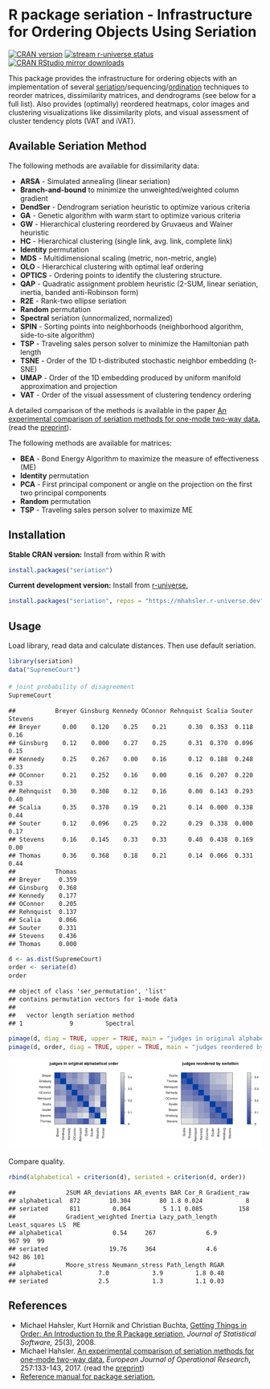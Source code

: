 
# R package seriation - Infrastructure for Ordering Objects Using Seriation

[![CRAN
version](http://www.r-pkg.org/badges/version/seriation)](https://CRAN.R-project.org/package=seriation)
[![stream r-universe
status](https://mhahsler.r-universe.dev/badges/seriation)](https://mhahsler.r-universe.dev/ui#package:seriation)
[![CRAN RStudio mirror
downloads](http://cranlogs.r-pkg.org/badges/seriation)](https://CRAN.R-project.org/package=seriation)

This package provides the infrastructure for ordering objects with an
implementation of several
[seriation](https://en.wikipedia.org/wiki/Seriation_(archaeology))/sequencing/[ordination](https://en.wikipedia.org/wiki/Ordination_(statistics))
techniques to reorder matrices, dissimilarity matrices, and dendrograms
(see below for a full list). Also provides (optimally) reordered
heatmaps, color images and clustering visualizations like dissimilarity
plots, and visual assessment of cluster tendency plots (VAT and iVAT).

## Available Seriation Method

The following methods are available for dissimilarity data:

-   **ARSA** - Simulated annealing (linear seriation)  
-   **Branch-and-bound** to minimize the unweighted/weighted column
    gradient
-   **DendSer** - Dendrogram seriation heuristic to optimize various
    criteria
-   **GA** - Genetic algorithm with warm start to optimize various
    criteria
-   **GW** - Hierarchical clustering reordered by Gruvaeus and Wainer
    heuristic
-   **HC** - Hierarchical clustering (single link, avg. link, complete
    link)
-   **Identity** permutation
-   **MDS** - Multidimensional scaling (metric, non-metric, angle)
-   **OLO** - Hierarchical clustering with optimal leaf ordering
-   **OPTICS** - Ordering points to identify the clustering structure.
-   **QAP** - Quadratic assignment problem heuristic (2-SUM, linear
    seriation, inertia, banded anti-Robinson form)
-   **R2E** - Rank-two ellipse seriation
-   **Random** permutation
-   **Spectral** seriation (unnormalized, normalized)
-   **SPIN** - Sorting points into neighborhoods (neighborhood
    algorithm, side-to-site algorithm)
-   **TSP** - Traveling sales person solver to minimize the Hamiltonian
    path length
-   **TSNE** - Order of the 1D t-distributed stochastic neighbor
    embedding (t-SNE)
-   **UMAP** - Order of the 1D embedding produced by uniform manifold
    approximation and projection
-   **VAT** - Order of the visual assessment of clustering tendency
    ordering

A detailed comparison of the methods is available in the paper [An
experimental comparison of seriation methods for one-mode two-way
data.](http://dx.doi.org/10.1016/j.ejor.2016.08.066) (read the
[preprint](https://michael.hahsler.net/research/paper/EJOR_seriation_2016.pdf)).

The following methods are available for matrices:

-   **BEA** - Bond Energy Algorithm to maximize the measure of
    effectiveness (ME)
-   **Identity** permutation
-   **PCA** - First principal component or angle on the projection on
    the first two principal components
-   **Random** permutation
-   **TSP** - Traveling sales person solver to maximize ME

## Installation

**Stable CRAN version:** Install from within R with

``` r
install.packages("seriation")
```

**Current development version:** Install from
[r-universe.](https://mhahsler.r-universe.dev/ui#package:seriation)

``` r
install.packages("seriation", repos = "https://mhahsler.r-universe.dev")
```

## Usage

Load library, read data and calculate distances. Then use default
seriation.

``` r
library(seriation)
data("SupremeCourt")

# joint probability of disagreement
SupremeCourt
```

    ##           Breyer Ginsburg Kennedy OConnor Rehnquist Scalia Souter Stevens
    ## Breyer      0.00    0.120    0.25    0.21      0.30  0.353  0.118    0.16
    ## Ginsburg    0.12    0.000    0.27    0.25      0.31  0.370  0.096    0.15
    ## Kennedy     0.25    0.267    0.00    0.16      0.12  0.188  0.248    0.33
    ## OConnor     0.21    0.252    0.16    0.00      0.16  0.207  0.220    0.33
    ## Rehnquist   0.30    0.308    0.12    0.16      0.00  0.143  0.293    0.40
    ## Scalia      0.35    0.370    0.19    0.21      0.14  0.000  0.338    0.44
    ## Souter      0.12    0.096    0.25    0.22      0.29  0.338  0.000    0.17
    ## Stevens     0.16    0.145    0.33    0.33      0.40  0.438  0.169    0.00
    ## Thomas      0.36    0.368    0.18    0.21      0.14  0.066  0.331    0.44
    ##           Thomas
    ## Breyer     0.359
    ## Ginsburg   0.368
    ## Kennedy    0.177
    ## OConnor    0.205
    ## Rehnquist  0.137
    ## Scalia     0.066
    ## Souter     0.331
    ## Stevens    0.436
    ## Thomas     0.000

``` r
d <- as.dist(SupremeCourt)
order <- seriate(d)
order
```

    ## object of class 'ser_permutation', 'list'
    ## contains permutation vectors for 1-mode data
    ## 
    ##   vector length seriation method
    ## 1             9         Spectral

``` r
pimage(d, diag = TRUE, upper = TRUE, main = "judges in original alphabetical order")
pimage(d, order, diag = TRUE, upper = TRUE, main = "judges reordered by seriation")
```

<img src="inst/README_files/seriation-1.png" width="50%" /><img src="inst/README_files/seriation-2.png" width="50%" />

Compare quality.

``` r
rbind(alphabetical = criterion(d), seriated = criterion(d, order))
```

    ##              2SUM AR_deviations AR_events BAR Cor_R Gradient_raw
    ## alphabetical  872        10.304        80 1.8 0.024            8
    ## seriated      811         0.064         5 1.1 0.085          158
    ##              Gradient_weighted Inertia Lazy_path_length Least_squares LS  ME
    ## alphabetical              0.54     267              6.9           967 99  99
    ## seriated                 19.76     364              4.6           942 86 101
    ##              Moore_stress Neumann_stress Path_length RGAR
    ## alphabetical          7.0            3.9         1.8 0.48
    ## seriated              2.5            1.3         1.1 0.03

## References

-   Michael Hahsler, Kurt Hornik and Christian Buchta, [Getting Things
    in Order: An Introduction to the R Package
    seriation,](http://dx.doi.org/10.18637/jss.v025.i03) *Journal of
    Statistical Software,* 25(3), 2008.
-   Michael Hahsler. [An experimental comparison of seriation methods
    for one-mode two-way
    data.](http://dx.doi.org/10.1016/j.ejor.2016.08.066) *European
    Journal of Operational Research,* 257:133-143, 2017. (read the
    [preprint](https://michael.hahsler.net/research/paper/EJOR_seriation_2016.pdf))
-   [Reference manual for package
    seriation.](https://www.rdocumentation.org/packages/seriation/)
